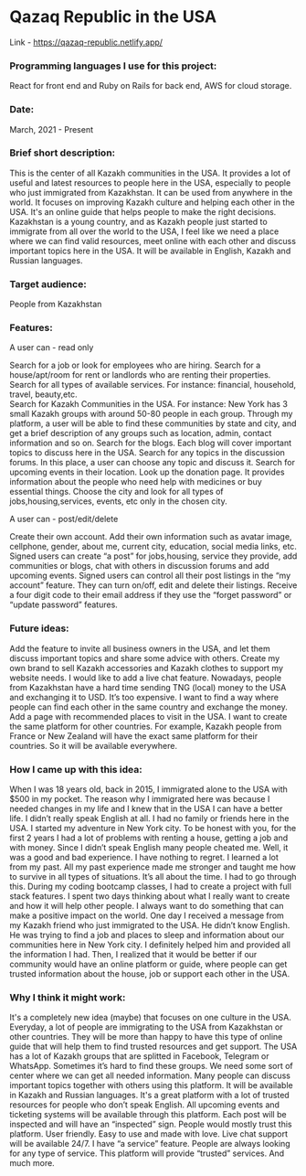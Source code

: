 # Qazaq Republic in the USA<!-- omit in toc -->
Link - https://qazaq-republic.netlify.app/

### Programming languages I use for this project:   
 React for front end and Ruby on Rails for back end, AWS for cloud storage.

### Date:
March, 2021 - Present 

### Brief short description: 
This is the center of all Kazakh communities in the USA. It provides a lot of useful and latest resources to people here in the USA, especially to people who just immigrated from Kazakhstan. It can be used from anywhere in the world. It focuses on improving Kazakh culture and helping each other in the USA. It's an online guide that helps people to make the right decisions. Kazakhstan is a young country, and as Kazakh people just started to immigrate from all over the world to the USA, I feel like we need a place where we can find valid resources, meet online with each other and discuss important topics here in the USA. It will be available in English, Kazakh and Russian languages.   

### Target audience: 
People from Kazakhstan  

### Features: 

A user can - read only 

Search for a job or look for employees who are hiring.
Search for a house/apt/room for rent or landlords who are renting their properties.
Search for all types of available services. For instance: financial, household, travel, beauty,etc.  
Search for Kazakh Communities in the USA. For instance: New York has 3 small Kazakh groups with around 50-80 people in each group. Through my platform, a user will be able to find these communities by state and city, and get a brief description of any groups such as location, admin, contact information and so on. 
Search for the blogs. Each blog will cover important topics to discuss here in the USA. 
Search for any topics in the discussion forums. In this place, a user can choose any topic and discuss it. 
Search for upcoming events in their location. 
Look up the donation page. It provides information about the people who need help with medicines or buy essential things. 
Choose the city and look for all types of jobs,housing,services, events, etc only in the chosen city. 

A user can - post/edit/delete 

Create their own account. 
Add their own information such as avatar image, cellphone, gender, about me, current city, education, social media links, etc. 
Signed users can create “a post” for jobs,housing, service they provide, add communities or blogs, chat with others in discussion forums and add upcoming events. 
Signed users can control all their post listings in the “my account” feature. They can turn on/off, edit and delete their listings. 
Receive a four digit code to their email address if they use the “forget password” or “update password” features.  






### Future ideas: 

Add the feature to invite all business owners in the USA, and let them discuss important topics and share some advice with others. 
Create my own brand to sell Kazakh accessories and Kazakh clothes to support my website needs. 
I would like to add a live chat feature. 
Nowadays, people from Kazakhstan have a hard time sending TNG (local) money to the USA and exchanging it to USD. It’s too expensive. I want to find a way where people can find each other in the same country and exchange the money.  
Add a page with recommended places to visit in the USA. 
I want to create the same platform for other countries. For example, Kazakh people from France or New Zealand will have the exact same platform for their countries. So it will be available everywhere. 


### How I came up with this idea:  

When I was 18 years old, back in 2015, I immigrated alone to the USA with $500 in my pocket. The reason why I immigrated here was because I needed changes in my life and I knew that in the USA I can have a better life. I didn’t really speak English at all. I had no family or friends here in the USA. I started my adventure in New York city. To be honest with you, for the first 2 years I had a lot of problems with renting a house, getting a job and with money. Since I didn’t speak English many people cheated me. Well, it was a good and bad experience. I have nothing to regret. I learned a lot from my past. All my past experience made me stronger and taught me how to survive in all types of situations. It’s all about the time. I had to go through this. 
During my coding bootcamp classes, I had to create a project with full stack features. I spent two days thinking about what I really want to create and how it will help other people. I always want to do something that can make a positive impact on the world. One day I received a message from my Kazakh friend who just immigrated to the USA. He didn’t know English. He was trying to find a job and places to sleep and  information about our communities here in New York city. I definitely helped him and provided all the information I had. Then, I realized that it would be better if our community would have an online platform or guide, where people can get trusted information about the house, job or support each other in the USA.




### Why I think it might work:

It's a completely new idea (maybe) that focuses on one culture in the USA.
Everyday, a lot of people are immigrating to the USA from Kazakhstan or other countries. They will be more than happy to have this type of online guide that will help them to find trusted resources and get support. 
The USA has a lot of Kazakh groups that are splitted in Facebook, Telegram or WhatsApp. Sometimes it’s hard to find these groups. We need some sort of center where we can get all needed information. 
Many people can discuss important topics together with others using this platform. 
It will be available in Kazakh and Russian languages. It's a great platform with a lot of trusted resources for people who don’t speak English. 
All upcoming events and ticketing systems will be available through this platform. 
Each post will be inspected and will have an “inspected” sign. People would mostly trust this platform. 
User friendly. Easy to use and made with love. 
Live chat support will be available 24/7. 
I have “a service” feature. People are always looking for any type of service. This platform will provide “trusted” services. 
And much more.



